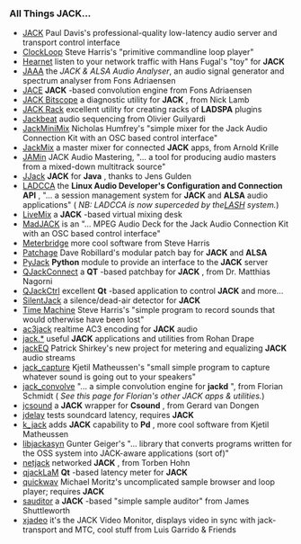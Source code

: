 ### All Things JACK...

  * [JACK](http://jackaudio.org/) Paul Davis's professional-quality low-latency audio server and transport control interface 
  * [ClockLoop](http://plugin.org.uk/clockloop/) Steve Harris's "primitive commandline loop player" 
  * [Hearnet](http://falcon.fugal.net/~fugalh/hearnet/) listen to your network traffic with Hans Fugal's "toy" for **JACK**
  * [JAAA](http://www.kokkinizita.net/linuxaudio/) the _JACK & ALSA Audio Analyser_, an audio signal generator and spectrum analyser from Fons Adriaensen 
  * [JACE](http://www.kokkinizita.net/linuxaudio/) **JACK** -based convolution engine from Fons Adriaensen 
  * [JACK Bitscope](http://www.ecs.soton.ac.uk/~njl98r/code/ladspa/bitscope/) a diagnostic utility for **JACK** , from Nick Lamb 
  * [JACK Rack](http://jack-rack.sourceforge.net/) excellent utility for creating racks of **LADSPA** plugins 
  * [Jackbeat](http://www.xung.org/jackbeat/) audio sequencing from Olivier Guilyardi 
  * [JackMiniMix](http://www.ecs.soton.ac.uk/~njh/jackminimix/) Nicholas Humfrey's "simple mixer for the Jack Audio Connection Kit with an OSC based control interface" 
  * [JackMix](http://www.arnoldarts.de/drupal/?q=JackMix:intro) a master mixer for connected **JACK** apps, from Arnold Krille 
  * [JAMin](http://jamin.sourceforge.net/) JACK Audio Mastering, "... a tool for producing audio masters from a mixed-down multitrack source" 
  * [JJack](http://jjack.berlios.de/) **JACK** for **Java** , thanks to Jens Gulden 
  * [LADCCA](http://pkl.net/~node/ladcca.html) the **Linux Audio Developer's Configuration and Connection API** , "... a session management system for **JACK** and **ALSA** audio applications" ( _NB: LADCCA is now superceded by the[LASH](http://savannah.nongnu.org/projects/lash) system._) 
  * [LiveMix](http://www.codingteam.net/livemix-aff_fr.html) a **JACK** -based virtual mixing desk 
  * [MadJACK](http://www.ecs.soton.ac.uk/~njh/madjack/) is an "... MPEG Audio Deck for the Jack Audio Connection Kit with an OSC based control interface" 
  * [Meterbridge](http://plugin.org.uk/meterbridge/) more cool software from Steve Harris 
  * [Patchage](http://www.scs.carleton.ca/~drobilla/patchage) Dave Robillard's modular patch bay for **JACK** and **ALSA**
  * [PyJack](http://www.a2hd.com/software/) **Python** module to provide an interface to the **JACK** server 
  * [QJackConnect](http://www.suse.de/~mana/jack.html) a **QT** -based patchbay for **JACK** , from Dr. Matthias Nagorni 
  * [QJackCtrl](http://qjackctl.sourceforge.net/) excellent **Qt** -based application to control **JACK** and more... 
  * [SilentJack](http://www.ecs.soton.ac.uk/~njh/silentjack/) a silence/dead-air detector for **JACK**
  * [Time Machine](http://plugin.org.uk/timemachine/) Steve Harris's "simple program to record sounds that would otherwise have been lost" 
  * [ac3jack](http://essej.net/ac3jack/) realtime AC3 encoding for **JACK** audio 
  * [jack.*](http://slavepianos.org/rd/f/207983/) useful **JACK** applications and utilities from Rohan Drape 
  * [jackEQ](http://sf.net/projects/jackeq) Patrick Shirkey's new project for metering and equalizing **JACK** audio streams 
  * [jack_capture](http://www.notam02.no/arkiv/src/) Kjetil Matheussen's "small simple program to capture whatever sound is going out to your speakers" 
  * [jack_convolve](http://tapas.affenbande.org/wordpress/) "... a simple convolution engine for **jackd** ", from Florian Schmidt ( _See this page for Florian's other JACK apps & utilities._) 
  * [jcsound](http://cs-wrappers.sourceforge.net/) a **JACK** wrapper for **Csound** , from Gerard van Dongen 
  * [jdelay](http://www.kokkinizita.net/linuxaudio/) tests soundcard latency, requires **JACK**
  * [k_jack](http://www.notam02.no/arkiv/src/) adds **JACK** capability to **Pd** , more cool software from Kjetil Matheussen 
  * [libjackasyn](http://gige.xdv.org/soft/libjackasyn) Gunter Geiger's "... library that converts programs written for the OSS system into JACK-aware applications (sort of)" 
  * [netjack](http://netjack.sf.net/) networked **JACK** , from Torben Hohn 
  * [qjackLaM](http://developer.berlios.de/projects/qjacklam/) **Qt** -based latency meter for **JACK**
  * [quickwav](http://mimo.gn.apc.org/index.php/quickwav) Michael Moritz's uncomplicated sample browser and loop player; requires **JACK**
  * [sauditor](http://dis-dot-dat.net/code/sauditor/) a **JACK** -based "simple sample auditor" from James Shuttleworth 
  * [xjadeo](http://xjadeo.sourceforge.net/) it's the JACK Video Monitor, displays video in sync with jack-transport and MTC, cool stuff from Luis Garrido & Friends 

